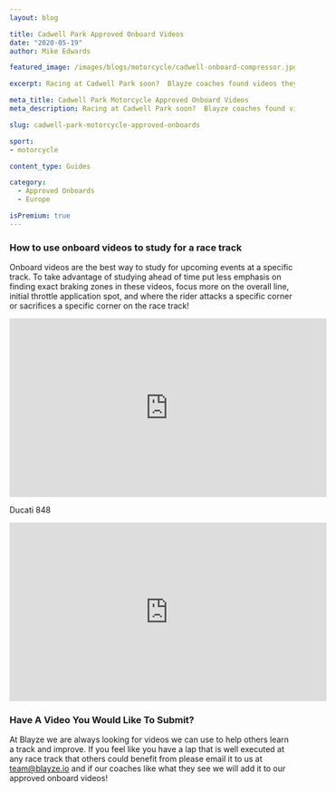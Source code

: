 ```yaml
---
layout: blog

title: Cadwell Park Approved Onboard Videos
date: "2020-05-19"
author: Mike Edwards

featured_image: /images/blogs/motorcycle/cadwell-onboard-compressor.jpg

excerpt: Racing at Cadwell Park soon?  Blayze coaches found videos they approve of watching to study for this race track!

meta_title: Cadwell Park Motorcycle Approved Onboard Videos
meta_description: Racing at Cadwell Park soon?  Blayze coaches found videos they approve of watching to study for this race track!

slug: cadwell-park-motorcycle-approved-onboards

sport:
- motorcycle

content_type: Guides

category:
  - Approved Onboards
  - Europe

isPremium: true
---
```


### How to use onboard videos to study for a race track

Onboard videos are the best way to study for upcoming events at a specific track.  To take advantage of studying ahead of time put less emphasis on finding exact braking zones in these videos, focus more on the overall line, initial throttle application spot, and where the rider attacks a specific corner or sacrifices a specific corner on the race track!



<iframe title="Blog iFrame" width="560" height="315" src="https://www.youtube.com/embed/r_HjIOoujIE" frameborder="0" allow="accelerometer; autoplay; encrypted-media; gyroscope; picture-in-picture" allowfullscreen></iframe>

Ducati 848



<iframe title="Blog iFrame" width="560" height="315" src="https://www.youtube.com/embed/wd4PJRBN2Q0" frameborder="0" allow="accelerometer; autoplay; encrypted-media; gyroscope; picture-in-picture" allowfullscreen></iframe>





### Have A Video You Would Like To Submit?

At Blayze we are always looking for videos we can use to help others learn a track and improve.  If you feel like you have a lap that is well executed at any race track that others could benefit from please email it to us at team@blayze.io and if our coaches like what they see we will add it to our approved onboard videos!
